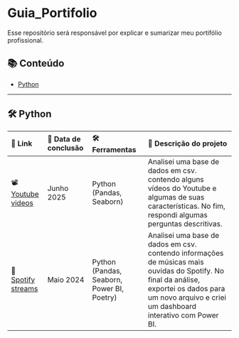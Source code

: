 # Guia_Portifolio
Esse repositório será responsável por explicar e sumarizar meu portifólio profissional.


## 📚 Conteúdo
- [Python](#python)

---

## 🛠️ Python

| 📎 Link | 📅 Data de conclusão | 🛠️ Ferramentas | 📝 Descrição do projeto |
|:----------------|:--------------------|:------------|:----------------------------|
| 📽️ [Youtube videos](https://github.com/Dnklht/Portifolio/tree/main/Python/Youtube%20videos%20project) | Junho 2025 | Python (Pandas, Seaborn) | Analisei uma base de dados em csv. contendo alguns vídeos do Youtube e algumas de suas características. No fim, respondi algumas perguntas descritivas. |
| 🎵 [Spotify streams](https://github.com/Dnklht/Portifolio/tree/main/Python/Spotify%20project) | Maio 2024 | Python (Pandas, Seaborn, Power BI, Poetry) | Analisei uma base de dados em csv. contendo informações de músicas mais ouvidas do Spotify. No final da análise, exportei os dados para um novo arquivo e criei um dashboard interativo com Power BI. |
